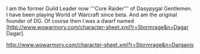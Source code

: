 I am the former Guild Leader now '''Core Raider''' of Dasypygal Gentlemen. I have been playing World of Warcraft since beta. And am the original founder of DG. Of course then I was a dwarf named [http://www.wowarmory.com/character-sheet.xml?r=Stormrage&n=Dagar Dagar].

http://www.wowarmory.com/character-sheet.xml?r=Stormrage&n=Darganis